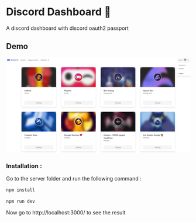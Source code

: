 # Discord Dashboard 🤖

A discord dashboard with discord oauth2 passport

## Demo 

<img src="./demo.jpg">

### Installation :

Go to the server folder and run the following command :

```bash
npm install
```

```bash
npm run dev
```

Now go to http://localhost:3000/ to see the result
